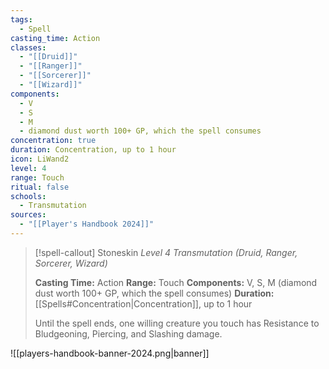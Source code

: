 ```yaml
---
tags:
  - Spell
casting_time: Action
classes:
  - "[[Druid]]"
  - "[[Ranger]]"
  - "[[Sorcerer]]"
  - "[[Wizard]]"
components:
  - V
  - S
  - M
  - diamond dust worth 100+ GP, which the spell consumes
concentration: true
duration: Concentration, up to 1 hour
icon: LiWand2
level: 4
range: Touch
ritual: false
schools:
  - Transmutation
sources: 
  - "[[Player's Handbook 2024]]"
---
```

>[!spell-callout] Stoneskin
>_Level 4 Transmutation (Druid, Ranger, Sorcerer, Wizard)_
>
>**Casting Time:** Action
>**Range:** Touch
>**Components:** V, S, M (diamond dust worth 100+ GP, which the spell consumes)
>**Duration:** [[Spells#Concentration\|Concentration]], up to 1 hour
>
>Until the spell ends, one willing creature you touch has Resistance to Bludgeoning, Piercing, and Slashing damage.


![[players-handbook-banner-2024.png|banner]]